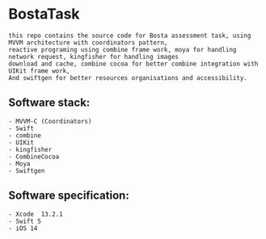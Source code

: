 # BostaTask

    this repo contains the source code for Bosta assessment task, using MVVM architecture with coordinators pattern, 
    reactive programing using combine frame work, moya for handling network request, kingfisher for handling images 
    download and cache, combine cocoa for better combine integration with UIKit frame work, 
    And swiftgen for better resources organisations and accessibility.

## Software stack:

    - MVVM-C (Coordinators)
    - Swift
    - combine
    - UIKit
    - kingfisher
    - CombineCocoa
    - Moya
    - Swiftgen 
    
## Software specification: 
    - Xcode  13.2.1
    - Swift 5
    - iOS 14
    
    
    
    

